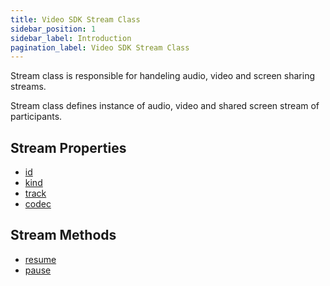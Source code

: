 ```yaml
---
title: Video SDK Stream Class
sidebar_position: 1
sidebar_label: Introduction
pagination_label: Video SDK Stream Class
---
```


<div class="sdk-api-ref">

Stream class is responsible for handeling audio, video and screen sharing streams.

Stream class defines instance of audio, video and shared screen stream of participants.

## Stream Properties

- [id](./)
- [kind](./)
- [track](./)
- [codec](./)

## Stream Methods

- [resume](./)
- [pause](./)

</div>
